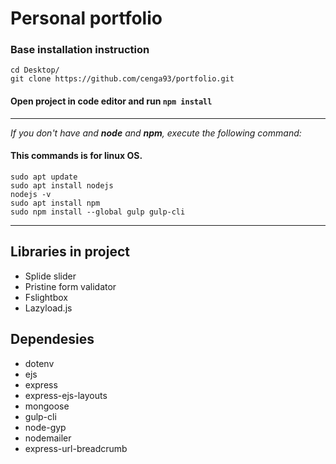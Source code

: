 # Personal portfolio

### Base installation instruction
  ```shell
  cd Desktop/
  git clone https://github.com/cenga93/portfolio.git
  ```
#### Open project in code editor and run `npm install`
***

_If you don't have and **node** and **npm**, execute the following command:_
#### This commands is for linux OS.
  ```shell
  sudo apt update
  sudo apt install nodejs
  nodejs -v
  sudo apt install npm
  sudo npm install --global gulp gulp-cli
  ```
***
## Libraries in project
* Splide slider
* Pristine form validator
* Fslightbox
* Lazyload.js

## Dependesies
* dotenv
* ejs
* express
* express-ejs-layouts
* mongoose
* gulp-cli
* node-gyp
* nodemailer
* express-url-breadcrumb
